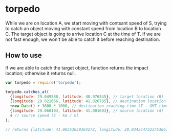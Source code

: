 torpedo
=======

While we are on location A, we start moving with contsant speed of S, trying to catch an object moving with constant speed from location B to location C. The target object is going to arrive location C at the time of T. If we are not fast enough, we won't be able to catch it before reaching destination.

## How to use
If we are able to catch the target object, function returns the impact location; otherwise it returns null.
```js
var torpedo = require('torpedo');

torpedo.catches_at(
  {longitude: 29.049588, latitude: 40.976345}, // target location (B)
  {longitude: 29.021666, latitude: 41.026785}, // destination location (C)
  +new Date() + 3600 * 1000, // destination reaching time (T - GMT timestamp in microseconds)
  {longitude: 29.060103, latitude: 41.001693}, // source location (A)
  4 // source speed (S - km / h)
);

// returns {latitude: 41.00353050364272, longitude: 29.034544732375366}
```
